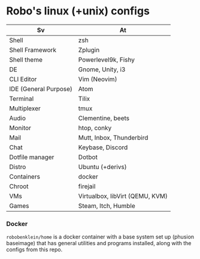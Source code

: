
# Robo's linux (+unix) configs

| Sv | At |
|-|-|
| Shell | zsh |
| Shell Framework | Zplugin |
| Shell theme | Powerlevel9k, Fishy |
| DE | Gnome, Unity, i3 |
| CLI Editor | Vim (Neovim) |
| IDE (General Purpose) | Atom |
| Terminal | Tilix |
| Multiplexer | tmux |
| Audio | Clementine, beets |
| Monitor | htop, conky |
| Mail | Mutt, Inbox, Thunderbird |
| Chat | Keybase, Discord |
| Dotfile manager | Dotbot |
| Distro | Ubuntu (+derivs) |
| Containers | docker |
| Chroot | firejail |
| VMs | Virtualbox, libVirt (QEMU, KVM)  |
| Games | Steam, Itch, Humble |

### Docker

`robobenklein/home` is a docker container with a base system set up (phusion baseimage) that has general utilities and programs installed, along with the configs from this repo.
